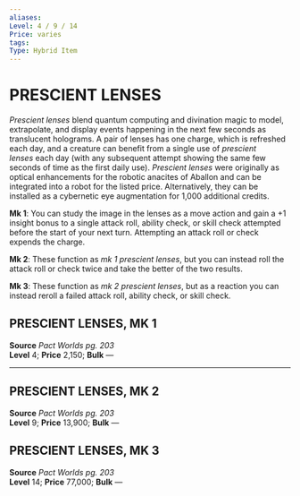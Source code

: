```yaml
---
aliases: 
Level: 4 / 9 / 14 
Price: varies 
tags: 
Type: Hybrid Item
---
```

# PRESCIENT LENSES
_Prescient lenses_ blend quantum computing and divination magic to model, extrapolate, and display events happening in the next few seconds as translucent holograms. A pair of lenses has one charge, which is refreshed each day, and a creature can benefit from a single use of _prescient lenses_ each day (with any subsequent attempt showing the same few seconds of time as the first daily use). _Prescient lenses_ were originally as optical enhancements for the robotic anacites of Aballon and can be integrated into a robot for the listed price. Alternatively, they can be installed as a cybernetic eye augmentation for 1,000 additional credits.  
  
**Mk 1**: You can study the image in the lenses as a move action and gain a +1 insight bonus to a single attack roll, ability check, or skill check attempted before the start of your next turn. Attempting an attack roll or check expends the charge.  
  
**Mk 2**: These function as _mk 1 prescient lenses_, but you can instead roll the attack roll or check twice and take the better of the two results.  
  
**Mk 3**: These function as _mk 2 prescient lenses_, but as a reaction you can instead reroll a failed attack roll, ability check, or skill check.  

## PRESCIENT LENSES, MK 1

**Source** _Pact Worlds pg. 203_  
**Level** 4; **Price** 2,150; **Bulk** —

---

## PRESCIENT LENSES, MK 2

**Source** _Pact Worlds pg. 203_  
**Level** 9; **Price** 13,900; **Bulk** —

## PRESCIENT LENSES, MK 3

**Source** _Pact Worlds pg. 203_  
**Level** 14; **Price** 77,000; **Bulk** —